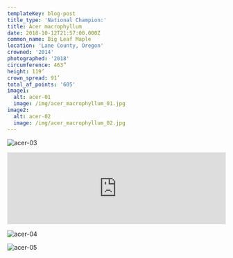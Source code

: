 ```yaml
---
templateKey: blog-post
title_type: 'National Champion:'
title: Acer macrophyllum
date: 2018-10-12T21:57:00.000Z
common_name: Big Leaf Maple
location: 'Lane County, Oregon'
crowned: '2014'
photographed: '2018'
circumference: 463”
height: 119’
crown_spread: 91’
total_af_points: '605'
image1:
  alt: acer-01
  image: /img/acer_macrophyllum_01.jpg
image2:
  alt: acer-02
  image: /img/acer_macrophyllum_02.jpg
---
```

![acer-03](/img/acer_macrophyllum_03.jpg "acer-03")

<iframe width="100%" height="166" scrolling="no" frameborder="no" allow="autoplay" src="https://w.soundcloud.com/player/?url=https%3A//api.soundcloud.com/tracks/606103896&color=%23ff5500&auto_play=false&hide_related=false&show_comments=true&show_user=true&show_reposts=false&show_teaser=true"></iframe>

![acer-04](/img/acer_macrophyllum_04.jpg "acer-04")

![acer-05](/img/acer_macrophyllum_05.jpg "acer-05")
